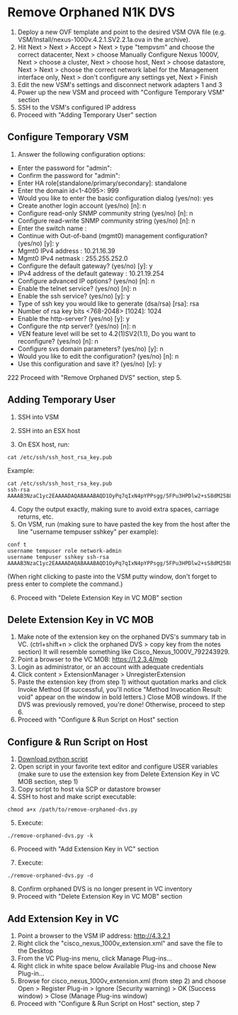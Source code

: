 Remove Orphaned N1K DVS
=======================

1. Deploy a new OVF template and point to the desired VSM OVA file (e.g. VSM/Install/nexus-1000v.4.2.1.SV2.2.1a.ova in the archive).
2. Hit Next > Next > Accept > Next > type "tempvsm" and choose the correct datacenter, Next > choose Manually Configure Nexus 1000V, Next > choose a cluster, Next > choose host, Next > choose datastore, Next > Next > choose the correct network label for the Management interface only, Next > don't configure any settings yet, Next > Finish
3. Edit the new VSM's settings and disconnect network adapters 1 and 3
4. Power up the new VSM and proceed with "Configure Temporary VSM" section
5. SSH to the VSM's configured IP address
6. Proceed with "Adding Temporary User" section

## Configure Temporary VSM

1. Answer the following configuration options:

* Enter the password for "admin":
* Confirm the password for "admin":
* Enter HA role[standalone/primary/secondary]: standalone
* Enter the domain id<1-4095>: 999
* Would you like to enter the basic configuration dialog (yes/no): yes
* Create another login account (yes/no) [n]: n
* Configure read-only SNMP community string (yes/no) [n]: n
* Configure read-write SNMP community string (yes/no) [n]: n
* Enter the switch name :
* Continue with Out-of-band (mgmt0) management configuration? (yes/no) [y]: y
* Mgmt0 IPv4 address : 10.21.16.39
* Mgmt0 IPv4 netmask : 255.255.252.0
* Configure the default gateway? (yes/no) [y]: y
* IPv4 address of the default gateway : 10.21.19.254
* Configure advanced IP options? (yes/no) [n]: n
* Enable the telnet service? (yes/no) [n]: n
* Enable the ssh service? (yes/no) [y]: y
* Type of ssh key you would like to generate (dsa/rsa) [rsa]: rsa
* Number of rsa key bits <768-2048> [1024]: 1024
* Enable the http-server? (yes/no) [y]: y
* Configure the ntp server? (yes/no) [n]: n
* VEN feature level will be set to 4.2(1)SV2(1.1), Do you want to reconfigure? (yes/no) [n]: n
* Configure svs domain parameters? (yes/no) [y]: n
* Would you like to edit the configuration? (yes/no) [n]: n
* Use this configuration and save it? (yes/no) [y]: y

222 Proceed with "Remove Orphaned DVS" section, step 5.

## Adding Temporary User

1. SSH into VSM
2. SSH into an ESX host

3. On ESX host, run: 
```
cat /etc/ssh/ssh_host_rsa_key.pub
```
Example:
```
cat /etc/ssh/ssh_host_rsa_key.pub
ssh-rsa AAAAB3NzaC1yc2EAAAADAQABAAABAQD1OyPq7qIxN4pYPPsgg/5FPu3HPDlw2+sS8dM25883olxP2/JeY/Ta4v+qZctFqDAKCfGVugiS+pRAgpa2t6LqGM54zzv6fgI1pPuZs5m3Smcb2SoAr/LHzC7Sy9yuBRGlC3tp2/ybKZEZQGhc4fH4NIrpIn1rhyH8Lu0f9D+3xQoFSE6Jcg2A1V5rpa+XteSfmR5BsuVpmSWFBzGni9XUOwPgUhyX7vI42uaWtIdGlE6tEHaaSCGHGiGB0bmtlzV6MFrCQS9S++oXKX1Fll1Dq+E+wri/6Lc8ihEIpyPsSLbIaI7EN2Rsef88usZSchgpmwPzjH0TskYjxVy34RwZ
```

4. Copy the output exactly, making sure to avoid extra spaces, carriage returns, etc.
5. On VSM, run (making sure to have pasted the key from the host after the line "username tempuser sshkey" per example):
```
conf t
username tempuser role network-admin
username tempuser sshkey ssh-rsa AAAAB3NzaC1yc2EAAAADAQABAAABAQD1OyPq7qIxN4pYPPsgg/5FPu3HPDlw2+sS8dM25883olxP2/JeY/Ta4v+qZctFqDAKCfGVugiS+pRAgpa2t6LqGM54zzv6fgI1pPuZs5m3Smcb2SoAr/LHzC7Sy9yuBRGlC3tp2/ybKZEZQGhc4fH4NIrpIn1rhyH8Lu0f9D+3xQoFSE6Jcg2A1V5rpa+XteSfmR5BsuVpmSWFBzGni9XUOwPgUhyX7vI42uaWtIdGlE6tEHaaSCGHGiGB0bmtlzV6MFrCQS9S++oXKX1Fll1Dq+E+wri/6Lc8ihEIpyPsSLbIaI7EN2Rsef88usZSchgpmwPzjH0TskYjxVy34RwZ
```
(When right clicking to paste into the VSM putty window, don't forget to press enter to complete the command.)

6. Proceed with "Delete Extension Key in VC MOB" section

## Delete Extension Key in VC MOB

1. Make note of the extension key on the orphaned DVS's summary tab in VC. (ctrl+shift+n > click the orphaned DVS > copy key from the notes section) It will resemble something like Cisco_Nexus_1000V_792243929.
2. Point a browser to the VC MOB: https://1.2.3.4/mob
3. Login as administrator, or an account with adequate credentials
4. Click content > ExtensionManager > UnregisterExtension
5. Paste the extension key (from step 1) without quotation marks and click Invoke Method (If successful, you'll notice "Method Invocation Result: void" appear on the window in bold letters.) Close MOB windows. If the DVS was previously removed, you're done! Otherwise, proceed to step 6.
6. Proceed with "Configure & Run Script on Host" section

## Configure & Run Script on Host

1. [Download python script](https://raw.github.com/benperove/remove-orphaned-dvs/master/remove-orphaned-dvs.py)
2. Open script in your favorite text editor and configure USER variables (make sure to use the extension key from Delete Extension Key in VC MOB section, step 1)
3. Copy script to host via SCP or datastore browser
4. SSH to host and make script executable: 
```
chmod a+x /path/to/remove-orphaned-dvs.py
```
5. Execute: 
```
./remove-orphaned-dvs.py -k
```
6. Proceed with "Add Extension Key in VC" section

7. Execute:
```
./remove-orphaned-dvs.py -d
```
8. Confirm orphaned DVS is no longer present in VC inventory
9. Proceed with "Delete Extension Key in VC MOB" section

## Add Extension Key in VC

1. Point a browser to the VSM IP address: http://4.3.2.1
2. Right click the "cisco_nexus_1000v_extension.xml" and save the file to the Desktop
3. From the VC Plug-ins menu, click Manage Plug-ins...
4. Right click in white space below Available Plug-ins and choose New Plug-in...
5. Browse for cisco_nexus_1000v_extension.xml (from step 2) and choose Open > Register Plug-in > Ignore (Security warning) > OK (Success window) > Close (Manage Plug-ins window)
6. Proceed with "Configure & Run Script on Host" section, step 7
